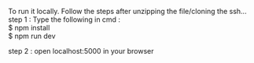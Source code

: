 To run it locally. Follow the steps after unzipping the file/cloning the ssh...
step 1 : Type the following in cmd : <br>
        $ npm install<br>
        $ npm run dev<br>

step 2 : open localhost:5000  in your browser

